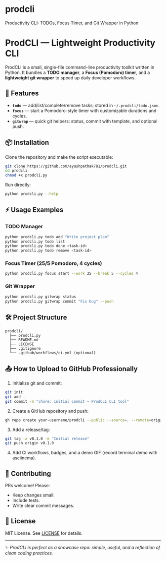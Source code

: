 # prodcli
Productivity CLI: TODOs, Focus Timer, and Git Wrapper in Python

# ProdCLI — Lightweight Productivity CLI

ProdCLI is a small, single-file command-line productivity toolkit written in Python. It bundles a **TODO manager**, a **Focus (Pomodoro) timer**, and a **lightweight git wrapper** to speed up daily developer workflows.

## 🚀 Features
- **`todo`** — add/list/complete/remove tasks; stored in `~/.prodcli/todo.json`.
- **`focus`** — start a Pomodoro-style timer with customizable durations and cycles.
- **`gitwrap`** — quick git helpers: status, commit with template, and optional push.

## 📦 Installation
Clone the repository and make the script executable:
```bash
git clone https://github.com/ayushpathak781/prodcli.git
cd prodcli
chmod +x prodcli.py
```
Run directly:
```bash
python prodcli.py --help
```

## ⚡ Usage Examples
### TODO Manager
```bash
python prodcli.py todo add "Write project plan"
python prodcli.py todo list
python prodcli.py todo done <task-id>
python prodcli.py todo remove <task-id>
```

### Focus Timer (25/5 Pomodoro, 4 cycles)
```bash
python prodcli.py focus start --work 25 --break 5 --cycles 4
```

### Git Wrapper
```bash
python prodcli.py gitwrap status
python prodcli.py gitwrap commit "Fix bug" --push
```

## 🛠 Project Structure
```
prodcli/
  ├── prodcli.py
  ├── README.md
  ├── LICENSE
  ├── .gitignore
  └── .github/workflows/ci.yml (optional)
```

## 📤 How to Upload to GitHub Professionally
1. Initialize git and commit:
```bash
git init
git add .
git commit -m "chore: initial commit — ProdCLI CLI tool"
```
2. Create a GitHub repository and push:
```bash
gh repo create your-username/prodcli --public --source=. --remote=origin --push
```
3. Add a release/tag:
```bash
git tag -a v0.1.0 -m "Initial release"
git push origin v0.1.0
```
4. Add CI workflows, badges, and a demo GIF (record terminal demo with asciinema).

## 🤝 Contributing
PRs welcome! Please:
- Keep changes small.
- Include tests.
- Write clear commit messages.

## 📄 License
MIT License. See [LICENSE](./LICENSE) for details.

---

✨ *ProdCLI is perfect as a showcase repo: simple, useful, and a reflection of clean coding practices.*
